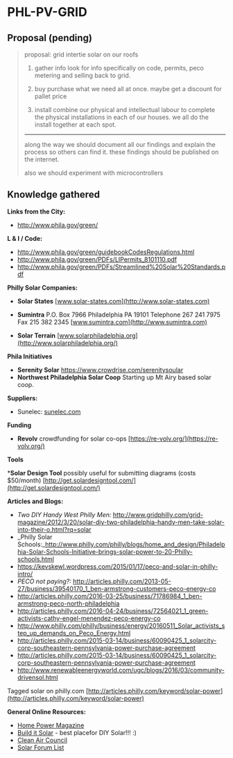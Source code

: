 # PHL-PV-GRID

## Proposal (pending)

>   proposal: grid intertie solar on our roofs 
>
>    1. gather info
>    look for info specifically on code, permits, peco metering and selling back to grid.
>
>    2. buy
>    purchase what we need all at once. maybe get a discount for pallet price
>
>    3. install
>    combine our physical and intellectual labour to complete the physical installations in each of our houses. we all do the install together at each spot.
>
>    ***
>
>    along the way we should document all our findings and explain the process so others can find it. these findings should be published on the internet.
>
>    also we should experiment with microcontrollers

## Knowledge gathered

__Links from the City:__

* http://www.phila.gov/green/

__L &amp; I / Code:__

* http://www.phila.gov/green/guidebookCodesRegulations.html
* http://www.phila.gov/green/PDFs/LIPermits_8101110.pdf
* http://www.phila.gov/green/PDFs/Streamlined%20Solar%20Standards.pdf

__Philly Solar Companies:__

* __Solar States__
[www.solar-states.com](http://www.solar-states.com)

* __Sumintra__
P.O. Box 7966 Philadelphia PA 19101
Telephone 267 241 7975
Fax 215 382 2345
[www.sumintra.com](http://www.sumintra.com)

* __Solar Terrain__
[www.solarphiladelphia.org](http://www.solarphiladelphia.org/)

__Phila Initiatives__
* __Serenity Solar__ https://www.crowdrise.com/serenitysoular 
* __Northwest Philadelphia Solar Coop__ Starting up Mt Airy based solar coop.

__Suppliers:__

* Sunelec: [sunelec.com](http://sunelec.com/)

__Funding__

* __Revolv__ crowdfunding for solar co-ops [https://re-volv.org/](https://re-volv.org/)

__Tools__

*__Solar Design Tool__ possibly useful for submitting diagrams (costs $50/month) [http://get.solardesigntool.com/](http://get.solardesigntool.com/)

__Articles and Blogs:__

* _Two DIY Handy West Philly Men:_
http://www.gridphilly.com/grid-magazine/2012/3/20/solar-diy-two-philadelphia-handy-men-take-solar-into-their-o.html?rq=solar
* _Philly Solar Schools:_http://www.philly.com/philly/blogs/home_and_design/Philadelphia-Solar-Schools-Initiative-brings-solar-power-to-20-Philly-schools.html
* https://kevskewl.wordpress.com/2015/01/17/peco-and-solar-in-philly-intro/
* _PECO not paying?:_ http://articles.philly.com/2013-05-27/business/39540170_1_ben-armstrong-customers-peco-energy-co
* http://articles.philly.com/2016-03-25/business/71786984_1_ben-armstrong-peco-north-philadelphia
* http://articles.philly.com/2016-04-24/business/72564021_1_green-activists-cathy-engel-menendez-peco-energy-co
* http://www.philly.com/philly/business/energy/20160511_Solar_activists_step_up_demands_on_Peco_Energy.html
* http://articles.philly.com/2015-03-14/business/60090425_1_solarcity-corp-southeastern-pennsylvania-power-purchase-agreement 
* http://articles.philly.com/2015-03-14/business/60090425_1_solarcity-corp-southeastern-pennsylvania-power-purchase-agreement
*  http://www.renewableenergyworld.com/ugc/blogs/2016/03/community-drivensol.html

Tagged solar on philly.com [http://articles.philly.com/keyword/solar-power](http://articles.philly.com/keyword/solar-power)
 

__General Online Resources:__

* [Home Power Magazine](http://www.homepower.com/solar-electricity)
* [Build it Solar](http://www.builditsolar.com/) - best placefor DIY Solar!!! :)
* [Clean Air Council](http://cleanair.org/www.cleanair.org/solarphilly)
* [Solar Forum List](https://mysolarpowered.wordpress.com/2013/05/24/10-best-solar-power-forums/)